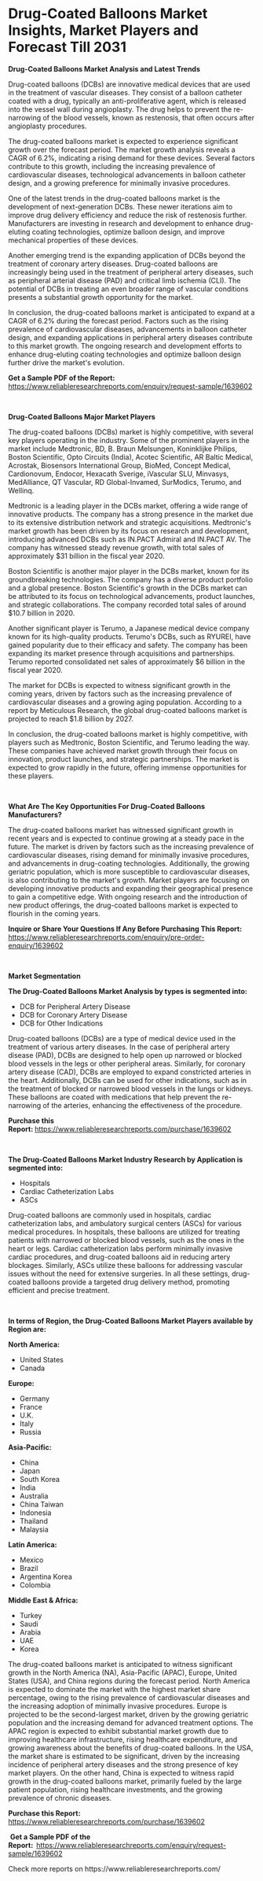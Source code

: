 <p><h1>Drug-Coated Balloons Market Insights, Market Players and Forecast Till 2031</h1></p><p><strong>Drug-Coated Balloons Market Analysis and Latest Trends</strong></p>
<p><p>Drug-coated balloons (DCBs) are innovative medical devices that are used in the treatment of vascular diseases. They consist of a balloon catheter coated with a drug, typically an anti-proliferative agent, which is released into the vessel wall during angioplasty. The drug helps to prevent the re-narrowing of the blood vessels, known as restenosis, that often occurs after angioplasty procedures.</p><p>The drug-coated balloons market is expected to experience significant growth over the forecast period. The market growth analysis reveals a CAGR of 6.2%, indicating a rising demand for these devices. Several factors contribute to this growth, including the increasing prevalence of cardiovascular diseases, technological advancements in balloon catheter design, and a growing preference for minimally invasive procedures.</p><p>One of the latest trends in the drug-coated balloons market is the development of next-generation DCBs. These newer iterations aim to improve drug delivery efficiency and reduce the risk of restenosis further. Manufacturers are investing in research and development to enhance drug-eluting coating technologies, optimize balloon design, and improve mechanical properties of these devices.</p><p>Another emerging trend is the expanding application of DCBs beyond the treatment of coronary artery diseases. Drug-coated balloons are increasingly being used in the treatment of peripheral artery diseases, such as peripheral arterial disease (PAD) and critical limb ischemia (CLI). The potential of DCBs in treating an even broader range of vascular conditions presents a substantial growth opportunity for the market.</p><p>In conclusion, the drug-coated balloons market is anticipated to expand at a CAGR of 6.2% during the forecast period. Factors such as the rising prevalence of cardiovascular diseases, advancements in balloon catheter design, and expanding applications in peripheral artery diseases contribute to this market growth. The ongoing research and development efforts to enhance drug-eluting coating technologies and optimize balloon design further drive the market's evolution.</p></p>
<p><strong>Get a Sample PDF of the Report:&nbsp;</strong> <a href="https://www.reliableresearchreports.com/enquiry/request-sample/1639602">https://www.reliableresearchreports.com/enquiry/request-sample/1639602</a></p>
<p>&nbsp;</p>
<p><strong>Drug-Coated Balloons Major Market Players</strong></p>
<p><p>The drug-coated balloons (DCBs) market is highly competitive, with several key players operating in the industry. Some of the prominent players in the market include Medtronic, BD, B. Braun Melsungen, Koninklijke Philips, Boston Scientific, Opto Circuits (India), Acotec Scientific, AR Baltic Medical, Acrostak, Biosensors International Group, BioMed, Concept Medical, Cardionovum, Endocor, Hexacath Sverige, iVascular SLU, Minvasys, MedAlliance, QT Vascular, RD Global-Invamed, SurModics, Terumo, and Wellinq.</p><p>Medtronic is a leading player in the DCBs market, offering a wide range of innovative products. The company has a strong presence in the market due to its extensive distribution network and strategic acquisitions. Medtronic's market growth has been driven by its focus on research and development, introducing advanced DCBs such as IN.PACT Admiral and IN.PACT AV. The company has witnessed steady revenue growth, with total sales of approximately $31 billion in the fiscal year 2020.</p><p>Boston Scientific is another major player in the DCBs market, known for its groundbreaking technologies. The company has a diverse product portfolio and a global presence. Boston Scientific's growth in the DCBs market can be attributed to its focus on technological advancements, product launches, and strategic collaborations. The company recorded total sales of around $10.7 billion in 2020.</p><p>Another significant player is Terumo, a Japanese medical device company known for its high-quality products. Terumo's DCBs, such as RYUREI, have gained popularity due to their efficacy and safety. The company has been expanding its market presence through acquisitions and partnerships. Terumo reported consolidated net sales of approximately $6 billion in the fiscal year 2020.</p><p>The market for DCBs is expected to witness significant growth in the coming years, driven by factors such as the increasing prevalence of cardiovascular diseases and a growing aging population. According to a report by Meticulous Research, the global drug-coated balloons market is projected to reach $1.8 billion by 2027.</p><p>In conclusion, the drug-coated balloons market is highly competitive, with players such as Medtronic, Boston Scientific, and Terumo leading the way. These companies have achieved market growth through their focus on innovation, product launches, and strategic partnerships. The market is expected to grow rapidly in the future, offering immense opportunities for these players.</p></p>
<p>&nbsp;</p>
<p><strong>What Are The Key Opportunities For Drug-Coated Balloons Manufacturers?</strong></p>
<p><p>The drug-coated balloons market has witnessed significant growth in recent years and is expected to continue growing at a steady pace in the future. The market is driven by factors such as the increasing prevalence of cardiovascular diseases, rising demand for minimally invasive procedures, and advancements in drug-coating technologies. Additionally, the growing geriatric population, which is more susceptible to cardiovascular diseases, is also contributing to the market's growth. Market players are focusing on developing innovative products and expanding their geographical presence to gain a competitive edge. With ongoing research and the introduction of new product offerings, the drug-coated balloons market is expected to flourish in the coming years.</p></p>
<p><strong>Inquire or Share Your Questions If Any Before Purchasing This Report:</strong> <a href="https://www.reliableresearchreports.com/enquiry/pre-order-enquiry/1639602">https://www.reliableresearchreports.com/enquiry/pre-order-enquiry/1639602</a></p>
<p>&nbsp;</p>
<p><strong>Market Segmentation</strong></p>
<p><strong>The Drug-Coated Balloons Market Analysis by types is segmented into:</strong></p>
<p><ul><li>DCB for Peripheral Artery Disease</li><li>DCB for Coronary Artery Disease</li><li>DCB for Other Indications</li></ul></p>
<p><p>Drug-coated balloons (DCBs) are a type of medical device used in the treatment of various artery diseases. In the case of peripheral artery disease (PAD), DCBs are designed to help open up narrowed or blocked blood vessels in the legs or other peripheral areas. Similarly, for coronary artery disease (CAD), DCBs are employed to expand constricted arteries in the heart. Additionally, DCBs can be used for other indications, such as in the treatment of blocked or narrowed blood vessels in the lungs or kidneys. These balloons are coated with medications that help prevent the re-narrowing of the arteries, enhancing the effectiveness of the procedure.</p></p>
<p><strong>Purchase this Report:&nbsp;</strong><a href="https://www.reliableresearchreports.com/purchase/1639602">https://www.reliableresearchreports.com/purchase/1639602</a></p>
<p>&nbsp;</p>
<p><strong>The Drug-Coated Balloons Market Industry Research by Application is segmented into:</strong></p>
<p><ul><li>Hospitals</li><li>Cardiac Catheterization Labs</li><li>ASCs</li></ul></p>
<p><p>Drug-coated balloons are commonly used in hospitals, cardiac catheterization labs, and ambulatory surgical centers (ASCs) for various medical procedures. In hospitals, these balloons are utilized for treating patients with narrowed or blocked blood vessels, such as the ones in the heart or legs. Cardiac catheterization labs perform minimally invasive cardiac procedures, and drug-coated balloons aid in reducing artery blockages. Similarly, ASCs utilize these balloons for addressing vascular issues without the need for extensive surgeries. In all these settings, drug-coated balloons provide a targeted drug delivery method, promoting efficient and precise treatment.</p></p>
<p>&nbsp;</p>
<p><strong>In terms of Region, the Drug-Coated Balloons Market Players available by Region are:</strong></p>
<p>
    <p> <strong> North America: </strong>
        <ul>
            <li>United States</li>
            <li>Canada</li>
        </ul>
        </p> 
    <p> <strong> Europe: </strong>
        <ul>
            <li>Germany</li>
            <li>France</li>
            <li>U.K.</li>
            <li>Italy</li>
            <li>Russia</li>
        </ul>
        </p> 
    <p> <strong> Asia-Pacific: </strong>
        <ul>
            <li>China</li>
            <li>Japan</li>
            <li>South Korea</li>
            <li>India</li>
            <li>Australia</li>
            <li>China Taiwan</li>
            <li>Indonesia</li>
            <li>Thailand</li>
            <li>Malaysia</li>
        </ul>
        </p> 
    <p> <strong> Latin America: </strong>
        <ul>
            <li>Mexico</li>
            <li>Brazil</li>
            <li>Argentina Korea</li>
            <li>Colombia</li>
        </ul>
        </p> 
    <p> <strong> Middle East & Africa: </strong>
        <ul>
            <li>Turkey</li>
            <li>Saudi</li>
            <li>Arabia</li>
            <li>UAE</li>
            <li>Korea</li>
        </ul>
    </p>
    </p>
<p><p>The drug-coated balloons market is anticipated to witness significant growth in the North America (NA), Asia-Pacific (APAC), Europe, United States (USA), and China regions during the forecast period. North America is expected to dominate the market with the highest market share percentage, owing to the rising prevalence of cardiovascular diseases and the increasing adoption of minimally invasive procedures. Europe is projected to be the second-largest market, driven by the growing geriatric population and the increasing demand for advanced treatment options. The APAC region is expected to exhibit substantial market growth due to improving healthcare infrastructure, rising healthcare expenditure, and growing awareness about the benefits of drug-coated balloons. In the USA, the market share is estimated to be significant, driven by the increasing incidence of peripheral artery diseases and the strong presence of key market players. On the other hand, China is expected to witness rapid growth in the drug-coated balloons market, primarily fueled by the large patient population, rising healthcare investments, and the growing prevalence of chronic diseases.</p></p>
<p><strong>Purchase this Report: </strong><a href="https://www.reliableresearchreports.com/purchase/1639602">https://www.reliableresearchreports.com/purchase/1639602</a></p>
<p>&nbsp;<strong>Get a Sample PDF of the Report:&nbsp;&nbsp;</strong><a href="https://www.reliableresearchreports.com/enquiry/request-sample/1639602">https://www.reliableresearchreports.com/enquiry/request-sample/1639602</a></p>
<p><strong></strong></p>
<p>Check more reports on https://www.reliableresearchreports.com/</p>